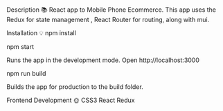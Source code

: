 Description 📚
React app to Mobile Phone Ecommerce. This app uses the Redux for state management , React Router for routing, along with mui.

Installation 💡
npm install

npm start

Runs the app in the development mode. Open http://localhost:3000

npm run build

Builds the app for production to the build folder.

Frontend Development 🌞
CSS3 React Redux
